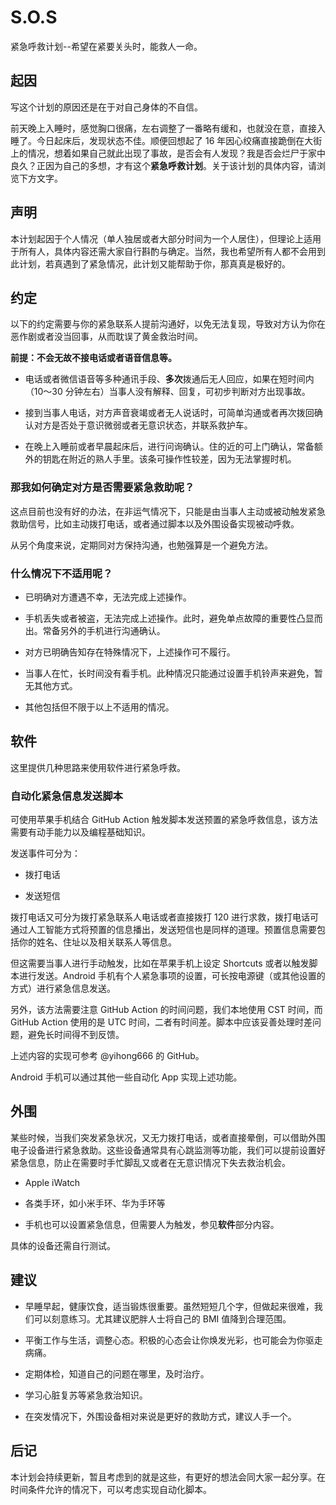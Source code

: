 # S.O.S

紧急呼救计划--希望在紧要关头时，能救人一命。

## 起因

写这个计划的原因还是在于对自己身体的不自信。

前天晚上入睡时，感觉胸口很痛，左右调整了一番略有缓和，也就没在意，直接入睡了。今日起床后，发现状态不佳。顺便回想起了 16 年因心绞痛直接跪倒在大街上的情况，想着如果自己就此出现了事故，是否会有人发现？我是否会烂尸于家中良久？正因为自己的多想，才有这个**紧急呼救计划**。关于该计划的具体内容，请浏览下方文字。

## 声明

本计划起因于个人情况（单人独居或者大部分时间为一个人居住），但理论上适用于所有人，具体内容还需大家自行斟酌与确定。当然，我也希望所有人都不会用到此计划，若真遇到了紧急情况，此计划又能帮助于你，那真真是极好的。

## 约定

以下的约定需要与你的紧急联系人提前沟通好，以免无法复现，导致对方认为你在恶作剧或者没当回事，从而耽误了黄金救治时间。

**前提：不会无故不接电话或者语音信息等。**

- 电话或者微信语音等多种通讯手段、**多次**拨通后无人回应，如果在短时间内（10～30 分钟左右）当事人没有解释、回复，可初步判断对方出现事故。

- 接到当事人电话，对方声音衰竭或者无人说话时，可简单沟通或者再次拨回确认对方是否处于意识微弱或者无意识状态，并联系救护车。

- 在晚上入睡前或者早晨起床后，进行问询确认。住的近的可上门确认，常备额外的钥匙在附近的熟人手里。该条可操作性较差，因为无法掌握时机。

### 那我如何确定对方是否需要紧急救助呢？

这点目前也没有好的办法，在非运气情况下，只能是由当事人主动或被动触发紧急救助信号，比如主动拨打电话，或者通过脚本以及外围设备实现被动呼救。

从另个角度来说，定期同对方保持沟通，也勉强算是一个避免方法。

### 什么情况下不适用呢？

- 已明确对方遭遇不幸，无法完成上述操作。

- 手机丢失或者被盗，无法完成上述操作。此时，避免单点故障的重要性凸显而出。常备另外的手机进行沟通确认。

- 对方已明确告知存在特殊情况下，上述操作可不履行。

- 当事人在忙，长时间没有看手机。此种情况只能通过设置手机铃声来避免，暂无其他方式。

- 其他包括但不限于以上不适用的情况。

## 软件

这里提供几种思路来使用软件进行紧急呼救。

### 自动化紧急信息发送脚本

可使用苹果手机结合 GitHub Action 触发脚本发送预置的紧急呼救信息，该方法需要有动手能力以及编程基础知识。

发送事件可分为：

- 拨打电话

- 发送短信

拨打电话又可分为拨打紧急联系人电话或者直接拨打 120 进行求救，拨打电话可通过人工智能方式将预置的信息播出，发送短信也是同样的道理。预置信息需要包括你的姓名、住址以及相关联系人等信息。

但这需要当事人进行手动触发，比如在苹果手机上设定 Shortcuts 或者以触发脚本进行发送。Android 手机有个人紧急事项的设置，可长按电源键（或其他设置的方式）进行紧急信息发送。

另外，该方法需要注意 GitHub Action 的时间问题，我们本地使用 CST 时间，而 GitHub Action 使用的是 UTC 时间，二者有时间差。脚本中应该妥善处理时差问题，避免长时间得不到反馈。

上述内容的实现可参考 @yihong666 的 GitHub。

Android 手机可以通过其他一些自动化 App 实现上述功能。

## 外围

某些时候，当我们突发紧急状况，又无力拨打电话，或者直接晕倒，可以借助外围电子设备进行紧急救助。这些设备通常具有心跳监测等功能，我们可以提前设置好紧急信息，防止在需要时手忙脚乱又或者在无意识情况下失去救治机会。

- Apple iWatch

- 各类手环，如小米手环、华为手环等

- 手机也可以设置紧急信息，但需要人为触发，参见**软件**部分内容。

具体的设备还需自行测试。

## 建议

- 早睡早起，健康饮食，适当锻炼很重要。虽然短短几个字，但做起来很难，我们可以刻意练习。尤其建议肥胖人士将自己的 BMI 值降到合理范围。

- 平衡工作与生活，调整心态。积极的心态会让你焕发光彩，也可能会为你驱走病痛。

- 定期体检，知道自己的问题在哪里，及时治疗。

- 学习心脏复苏等紧急救治知识。

- 在突发情况下，外围设备相对来说是更好的救助方式，建议人手一个。

## 后记

本计划会持续更新，暂且考虑到的就是这些，有更好的想法会同大家一起分享。在时间条件允许的情况下，可以考虑实现自动化脚本。
